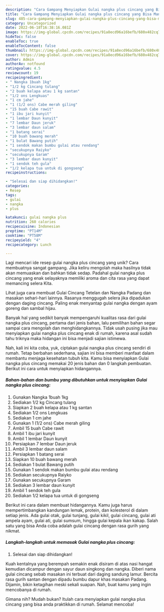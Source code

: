 ```yaml
---
description: "Cara Gampang Menyiapkan Gulai nangka plus cincang yang Bisa Manjain Lidah"
title: "Cara Gampang Menyiapkan Gulai nangka plus cincang yang Bisa Manjain Lidah"
slug: 485-cara-gampang-menyiapkan-gulai-nangka-plus-cincang-yang-bisa-manjain-lidah
category: Uncategorized
date: 2022-06-18T16:38:16.081Z
image: https://img-global.cpcdn.com/recipes/91a8ecd96a16befb/680x482cq70/gulai-nangka-plus-cincang-foto-resep-utama.jpg
hideToc: false
enableToc: true
enableTocContent: false
thumbnail: https://img-global.cpcdn.com/recipes/91a8ecd96a16befb/680x482cq70/gulai-nangka-plus-cincang-foto-resep-utama.jpg
cover: https://img-global.cpcdn.com/recipes/91a8ecd96a16befb/680x482cq70/gulai-nangka-plus-cincang-foto-resep-utama.jpg
author: Admin
authorAv: notfound
ratingvalue: 4.5
reviewcount: 19
recipeingredient:
- " Nangka 1buah 1kg"
- "1/2 kg Cincang tulang"
- "2 buah kelapa atau 1 kg santan"
- "1/2 ons Lengkuas"
- "1 cm jahe"
- "1 (1/2 ons) Cabe merah giling"
- "15 buah Cabe rawit"
- "1 ibu jari kunyit"
- "1 lembar Daun kunyit"
- "7 lembar Daun jeruk"
- "3 lembar daun salam"
- "1 batang serai"
- "10 buah bawang merah"
- "1 bulat Bawang putih"
- "1 sendok makan bumbu gulai atau rendang"
- "secukupnya Raiyko"
- "secukupnya Garam"
- "3 lembar daun kunyit"
- "1 sendok teh gula"
- "1/2 kelapa tua untuk di gongseng"
recipeinstructions:

- "Selesai dan siap dihidangkan!"
categories:
- Resep
tags:
- gulai
- nangka
- plus

katakunci: gulai nangka plus 
nutrition: 260 calories
recipecuisine: Indonesian
preptime: "PT14M"
cooktime: "PT58M"
recipeyield: "4"
recipecategory: Lunch

---
```





Lagi mencari ide resep gulai nangka plus cincang yang unik? Cara membuatnya sangat gampang. Jika keliru mengolah maka hasilnya tidak akan memuaskan dan bahkan tidak sedap. Padahal gulai nangka plus cincang yang enak selayaknya memiliki aroma dan cita rasa yang dapat memancing selera Kita.





Lihat juga cara membuat Gulai Cincang Tetelan dan Nangka Padang dan masakan sehari-hari lainnya. Rasanya menggugah selera jika dipadukan dengan daging cincang. Paling enak menyantap gulai nangka dengan ayam goreng dan sambal hijau.

Banyak hal yang sedikit banyak mempengaruhi kualitas rasa dari gulai nangka plus cincang, pertama dari jenis bahan, lalu pemilihan bahan segar sampai cara mengolah dan menghidangkannya. Tidak usah pusing jika mau menyiapkan gulai nangka plus cincang enak di rumah, karena asal sudah tahu triknya maka hidangan ini bisa menjadi sajian istimewa.






Nah, kali ini kita coba, yuk, ciptakan gulai nangka plus cincang sendiri di rumah. Tetap berbahan sederhana, sajian ini bisa memberi manfaat dalam membantu menjaga kesehatan tubuh kita. Kamu bisa menyiapkan Gulai nangka plus cincang memakai 20 jenis bahan dan 0 langkah pembuatan. Berikut ini cara untuk menyiapkan hidangannya.

<!--inarticleads1-->

##### Bahan-bahan dan bumbu yang dibutuhkan untuk menyiapkan Gulai nangka plus cincang:

1. Gunakan  Nangka 1buah 1kg
1. Sediakan 1/2 kg Cincang tulang
1. Siapkan 2 buah kelapa atau 1 kg santan
1. Sediakan 1/2 ons Lengkuas
1. Sediakan 1 cm jahe
1. Gunakan 1 (1/2 ons) Cabe merah giling
1. Ambil 15 buah Cabe rawit
1. Ambil 1 ibu jari kunyit
1. Ambil 1 lembar Daun kunyit
1. Persiapkan 7 lembar Daun jeruk
1. Ambil 3 lembar daun salam
1. Persiapkan 1 batang serai
1. Siapkan 10 buah bawang merah
1. Sediakan 1 bulat Bawang putih
1. Gunakan 1 sendok makan bumbu gulai atau rendang
1. Sediakan secukupnya Raiyko
1. Gunakan secukupnya Garam
1. Sediakan 3 lembar daun kunyit
1. Ambil 1 sendok teh gula
1. Sediakan 1/2 kelapa tua untuk di gongseng


Berikut ini cara dalam membuat hidangannya. Kamu juga harus mempertimbangkan kandungan lemak, protein, dan kolesterol di dalam setiap jenis. Ada gulai otak, gulai tunjang, gulai kikil, gulai cincang, gulai ati ampela ayam, gulai ati, gulai sumsum, hingga gulai kepala ikan kakap. Salah satu yang bisa Anda coba adalah gulai cincang dengan rasa gurih yang nikmat. 

<!--inarticleads2-->

##### Langkah-langkah untuk memasak Gulai nangka plus cincang:


1. Selesai dan siap dihidangkan!

Kuah kentalnya yang berempah semakin enak disiram di atas nasi hangat kemudian dicampur dengan sayur daun singkong dan nangka. Diberi nama gulai cincang sebab masakan ini terbuat dari daging sandung lamur. Bercita rasa gurih santan dengan dipadu bumbu dapur khas masakan Padang. Dijamin, bikin ketagihan meski sekali suapan. Nah, buat kamu yang ingin mencobanya di rumah. 

Gimana nih? Mudah bukan? Itulah cara menyiapkan gulai nangka plus cincang yang bisa anda praktikkan di rumah. Selamat mencoba!
